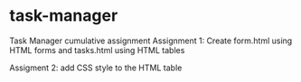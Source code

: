 # task-manager
Task Manager cumulative assignment
Assignment 1:
Create form.html using HTML forms and tasks.html using HTML tables

Assigment 2:
add CSS style to the HTML table
